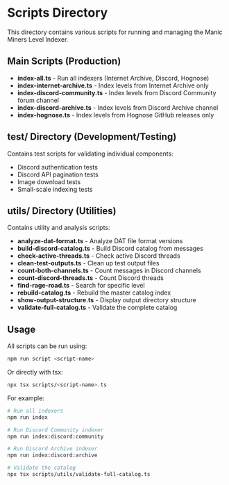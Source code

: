 # Scripts Directory

This directory contains various scripts for running and managing the Manic Miners Level Indexer.

## Main Scripts (Production)

- **index-all.ts** - Run all indexers (Internet Archive, Discord, Hognose)
- **index-internet-archive.ts** - Index levels from Internet Archive only
- **index-discord-community.ts** - Index levels from Discord Community forum channel
- **index-discord-archive.ts** - Index levels from Discord Archive channel
- **index-hognose.ts** - Index levels from Hognose GitHub releases only

## test/ Directory (Development/Testing)

Contains test scripts for validating individual components:
- Discord authentication tests
- Discord API pagination tests
- Image download tests
- Small-scale indexing tests

## utils/ Directory (Utilities)

Contains utility and analysis scripts:
- **analyze-dat-format.ts** - Analyze DAT file format versions
- **build-discord-catalog.ts** - Build Discord catalog from messages
- **check-active-threads.ts** - Check active Discord threads
- **clean-test-outputs.ts** - Clean up test output files
- **count-both-channels.ts** - Count messages in Discord channels
- **count-discord-threads.ts** - Count Discord threads
- **find-rage-road.ts** - Search for specific level
- **rebuild-catalog.ts** - Rebuild the master catalog index
- **show-output-structure.ts** - Display output directory structure
- **validate-full-catalog.ts** - Validate the complete catalog

## Usage

All scripts can be run using:
```bash
npm run script <script-name>
```

Or directly with tsx:
```bash
npx tsx scripts/<script-name>.ts
```

For example:
```bash
# Run all indexers
npm run index

# Run Discord Community indexer
npm run index:discord:community

# Run Discord Archive indexer
npm run index:discord:archive

# Validate the catalog
npx tsx scripts/utils/validate-full-catalog.ts
```